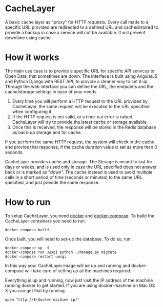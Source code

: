 # CacheLayer
A basic cache layer as "proxy" for HTTP requests. Every call made to a specific URL provided are
redirected to a defined URL and cached/stored to provide a backup in case a service will not be available. It will prevent downtime using cache.

# How it works
The main use case is to provide a specific URL for specific API services or Open Data, that sometimes are down. The interface is built using AngularJS and Python Django with REST API, to provide a cleaner way to set it up. Through the web interface you can define the URL, the endpoints and the cache/storage settings in base of your needs.

1. Every time you will perform a HTTP request to the URL provided by CacheLayer, the same request will be executed to the URL specified when configuring it.
2. If the HTTP request is not valid, or a time-out error is raised, CacheLayer will try to provide the latest cache or storage available.
3. Once this is received, the response will be stored in the Redis database as back-up storage and for cache.

If you perform the same HTTP request, the system will check in the cache and provide that response, if the cache duration value is set as more than 0 seconds.

CacheLayer provides cache and storage. The Storage is meant to last for days or weeks, and is used only in case the URL specified does not answer back or is marked as "down". The cache instead is used to avoid multiple calls in a short period of time (seconds or minutes) to the same URL specified, and just provide the same response.

# How to run
To setup CacheLayer, you need [docker](http://www.docker.com/) and [docker-compose](https://docs.docker.com/compose/). To build the CacheLayer containers you need to run:

    docker-compose build

Once built, you will need to set-up the database. To do so, run:

    docker-compose up -d
    docker-compose run uwsgi python ./manage.py migrate
    docker-compose restart uwsgi

In this way your CacheLayer image will be up and running and docker-compose will take care of setting up all the machines required.

Everything is up and running, now just visit the IP address of the machine running docker to get started. If you are using docker-machine on Mac OS X you can get that by running:

    open "http://$(docker-machine ip)"

